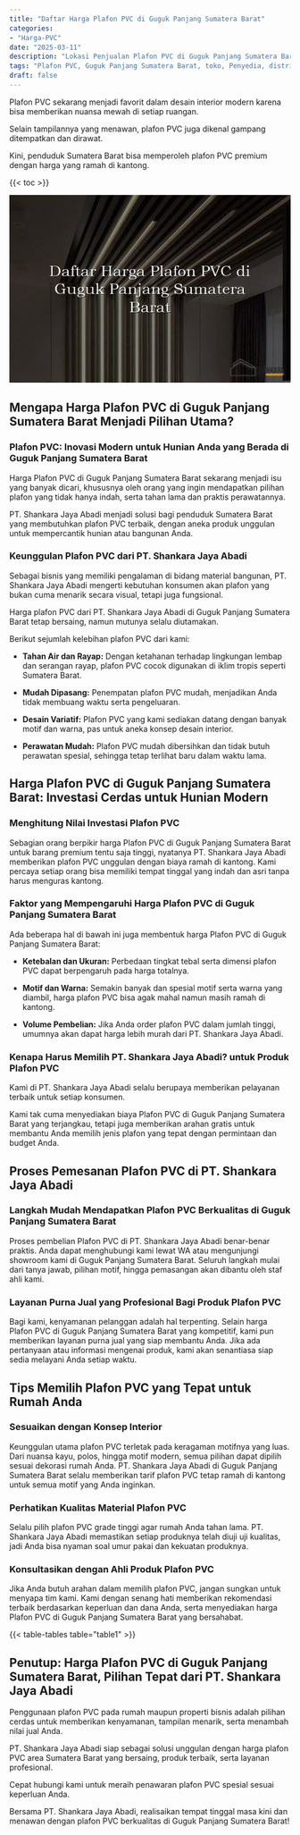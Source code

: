 ```yaml
---
title: "Daftar Harga Plafon PVC di Guguk Panjang Sumatera Barat"
categories: 
- "Harga-PVC"
date: "2025-03-11"
description: "Lokasi Penjualan Plafon PVC di Guguk Panjang Sumatera Barat bagi hunian, office, serta toko. Panel berkualitas, beragam motif, variasi warna elegan, beserta layanan penempatan oleh teknisi ahli dan garansi resmi!|Servis penjualan Plafon PVC di Guguk Panjang Sumatera Barat bagi kebutuhan tempat tinggal, perkantoran, atau toko, dengan produk terbaik dan instalasi oleh teknisi profesional serta jaminan resmi.|Pilihan Plafon PVC di Guguk Panjang Sumatera Barat yang terbukti bagi hunian, office, serta toko, bersama produk unggulan dan penempatan dikerjakan oleh tenaga ahli berpengalaman dan jaminan resmi.|Penyediaan Plafon PVC di Guguk Panjang Sumatera Barat bagi rumah, perkantoran, serta ritel, beserta material berkualitas dan instalasi oleh tim profesional, dilengkapi dengan kepastian resmi.}"
tags: "Plafon PVC, Guguk Panjang Sumatera Barat, toko, Penyedia, distributor"
draft: false
---
```


Plafon PVC sekarang menjadi favorit dalam desain interior modern karena bisa memberikan nuansa mewah di setiap ruangan.

Selain tampilannya yang menawan, plafon PVC juga dikenal gampang ditempatkan dan dirawat.

Kini, penduduk Sumatera Barat bisa memperoleh plafon PVC premium dengan harga yang ramah di kantong.

{{< toc >}}

![Daftar Harga Plafon PVC di Guguk Panjang Sumatera Barat](/images/Harga-PVC/Daftar-Harga-Plafon-PVC-di-Guguk-Panjang-Sumatera-Barat.png)


## Mengapa Harga Plafon PVC di Guguk Panjang Sumatera Barat Menjadi Pilihan Utama?

### Plafon PVC: Inovasi Modern untuk Hunian Anda yang Berada di Guguk Panjang Sumatera Barat

Harga Plafon PVC di Guguk Panjang Sumatera Barat sekarang menjadi isu yang banyak dicari, khususnya oleh orang yang ingin mendapatkan pilihan plafon yang tidak hanya indah, serta tahan lama dan praktis perawatannya.

PT. Shankara Jaya Abadi menjadi solusi bagi penduduk Sumatera Barat yang membutuhkan plafon PVC terbaik, dengan aneka produk unggulan untuk mempercantik hunian atau bangunan Anda.

### Keunggulan Plafon PVC dari PT. Shankara Jaya Abadi

Sebagai bisnis yang memiliki pengalaman di bidang material bangunan, PT. Shankara Jaya Abadi mengerti kebutuhan konsumen akan plafon yang bukan cuma menarik secara visual, tetapi juga fungsional.

Harga plafon PVC dari PT. Shankara Jaya Abadi di Guguk Panjang Sumatera Barat tetap bersaing, namun mutunya selalu diutamakan.

Berikut sejumlah kelebihan plafon PVC dari kami:

- **Tahan Air dan Rayap:** Dengan ketahanan terhadap lingkungan lembap dan serangan rayap, plafon PVC cocok digunakan di iklim tropis seperti Sumatera Barat.

- **Mudah Dipasang:** Penempatan plafon PVC mudah, menjadikan Anda tidak membuang waktu serta pengeluaran.

- **Desain Variatif:** Plafon PVC yang kami sediakan datang dengan banyak motif dan warna, pas untuk aneka konsep desain interior.

- **Perawatan Mudah:** Plafon PVC mudah dibersihkan dan tidak butuh perawatan spesial, sehingga tetap terlihat baru dalam waktu lama.

## Harga Plafon PVC di Guguk Panjang Sumatera Barat: Investasi Cerdas untuk Hunian Modern

### Menghitung Nilai Investasi Plafon PVC

Sebagian orang berpikir harga Plafon PVC di Guguk Panjang Sumatera Barat untuk barang premium tentu saja tinggi, nyatanya PT. Shankara Jaya Abadi memberikan plafon PVC unggulan dengan biaya ramah di kantong. Kami percaya setiap orang bisa memiliki tempat tinggal yang indah dan asri tanpa harus menguras kantong.

### Faktor yang Mempengaruhi Harga Plafon PVC di Guguk Panjang Sumatera Barat

Ada beberapa hal di bawah ini juga membentuk harga Plafon PVC di Guguk Panjang Sumatera Barat:

- **Ketebalan dan Ukuran:** Perbedaan tingkat tebal serta dimensi plafon PVC dapat berpengaruh pada harga totalnya.

- **Motif dan Warna:** Semakin banyak dan spesial motif serta warna yang diambil, harga plafon PVC bisa agak mahal namun masih ramah di kantong.

- **Volume Pembelian:** Jika Anda order plafon PVC dalam jumlah tinggi, umumnya akan dapat harga lebih murah dari PT. Shankara Jaya Abadi.

### Kenapa Harus Memilih PT. Shankara Jaya Abadi? untuk Produk Plafon PVC

Kami di PT. Shankara Jaya Abadi selalu berupaya memberikan pelayanan terbaik untuk setiap konsumen.

Kami tak cuma menyediakan biaya Plafon PVC di Guguk Panjang Sumatera Barat yang terjangkau, tetapi juga memberikan arahan gratis untuk membantu Anda memilih jenis plafon yang tepat dengan permintaan dan budget Anda.

## Proses Pemesanan Plafon PVC di PT. Shankara Jaya Abadi

### Langkah Mudah Mendapatkan Plafon PVC Berkualitas di Guguk Panjang Sumatera Barat

Proses pembelian Plafon PVC di PT. Shankara Jaya Abadi benar-benar praktis. Anda dapat menghubungi kami lewat WA atau mengunjungi showroom kami di Guguk Panjang Sumatera Barat. Seluruh langkah mulai dari tanya jawab, pilihan motif, hingga pemasangan akan dibantu oleh staf ahli kami.

### Layanan Purna Jual yang Profesional Bagi Produk Plafon PVC

Bagi kami, kenyamanan pelanggan adalah hal terpenting. Selain harga Plafon PVC di Guguk Panjang Sumatera Barat yang kompetitif, kami pun memberikan layanan purna jual yang siap membantu Anda. Jika ada pertanyaan atau informasi mengenai produk, kami akan senantiasa siap sedia melayani Anda setiap waktu.

## Tips Memilih Plafon PVC yang Tepat untuk Rumah Anda

### Sesuaikan dengan Konsep Interior

Keunggulan utama plafon PVC terletak pada keragaman motifnya yang luas. Dari nuansa kayu, polos, hingga motif modern, semua pilihan dapat dipilih sesuai dekorasi rumah Anda. PT. Shankara Jaya Abadi di Guguk Panjang Sumatera Barat selalu memberikan tarif plafon PVC tetap ramah di kantong untuk semua motif yang Anda inginkan.

### Perhatikan Kualitas Material Plafon PVC

Selalu pilih plafon PVC grade tinggi agar rumah Anda tahan lama. PT. Shankara Jaya Abadi memastikan setiap produknya telah diuji uji kualitas, jadi Anda bisa nyaman soal umur pakai dan kekuatan produknya.

### Konsultasikan dengan Ahli Produk Plafon PVC

Jika Anda butuh arahan dalam memilih plafon PVC, jangan sungkan untuk menyapa tim kami. Kami dengan senang hati memberikan rekomendasi terbaik berdasarkan keperluan dan dana Anda, serta menyediakan harga Plafon PVC di Guguk Panjang Sumatera Barat yang bersahabat.

{{< table-tables table="table1" >}}

## Penutup: Harga Plafon PVC di Guguk Panjang Sumatera Barat, Pilihan Tepat dari PT. Shankara Jaya Abadi

Penggunaan plafon PVC pada rumah maupun properti bisnis adalah pilihan cerdas untuk memberikan kenyamanan, tampilan menarik, serta menambah nilai jual Anda.

PT. Shankara Jaya Abadi siap sebagai solusi unggulan dengan harga plafon PVC area Sumatera Barat yang bersaing, produk terbaik, serta layanan profesional.

Cepat hubungi kami untuk meraih penawaran plafon PVC spesial sesuai keperluan Anda.

Bersama PT. Shankara Jaya Abadi, realisaikan tempat tinggal masa kini dan menawan dengan plafon PVC berkualitas di Guguk Panjang Sumatera Barat!